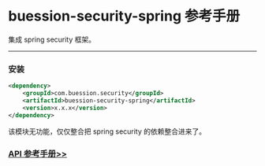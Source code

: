 # buession-security-spring 参考手册


集成 spring security 框架。


---


### 安装

```xml
<dependency>
    <groupId>com.buession.security</groupId>
    <artifactId>buession-security-spring</artifactId>
    <version>x.x.x</version>
</dependency>
```

该模块无功能，仅仅整合把 spring security 的依赖整合进来了。


### [API 参考手册>>](https://javadoc.io/doc/com.buession.security/buession-security-spring/3.0.0/index.html)